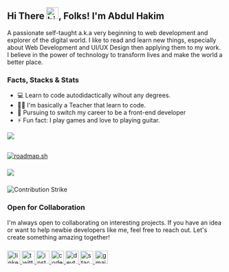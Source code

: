 ## Hi There <img src="https://user-images.githubusercontent.com/1303154/88677602-1635ba80-d120-11ea-84d8-d263ba5fc3c0.gif" width="28px" alt="hi">, Folks! I'm Abdul Hakim

A passionate self-taught a.k.a very beginning to web development and explorer of the digital world. I like to read and learn new things, especially about Web Development and UI/UX Design then applying them to my work.
I believe in the power of technology to transform lives and make the world a better place.

### Facts, Stacks & Stats

- 💻 Learn to code autodidactically wihout any degrees.
- 🧑‍🏫 I'm basically a Teacher that learn to code.
- 🏃 Pursuing to switch my career to be a front-end developer
- ⚡ Fun fact: I play games and love to playing guitar.
  
[![](https://visitcount.itsvg.in/api?id=alarwasyi98&label=Profile%20Views&color=2&icon=8&pretty=true)](https://visitcount.itsvg.in)

##
[![roadmap.sh](https://api.roadmap.sh/v1-badge/wide/64d2014f958c39fd1f8043bc?variant=dark&roadmaps=frontend%2Cdesign-system)](https://roadmap.sh)

###

<a href="https://skillicons.dev">
    <img src="https://skillicons.dev/icons?i=html,css,js,ts,react,py,gitlab,github,git,bootstrap,tailwind,next,laravel,cloudflare,figma,mui,ai,ps&theme=dark&perline=9" />
</a>

###

![Contribution Strike](https://github-readme-streak-stats.herokuapp.com/?user=alarwasyi98&theme=dark&hide_border=true)<br/>

### Open for Collaboration

I'm always open to collaborating on interesting projects. If you have an idea or want to help newbie developers like me, feel free to reach out. Let's create something amazing together!

###

<div align="left">
  <a href="https://linkedin.com/in/alarwasyi98" target="_blank">
    <img src="https://img.shields.io/static/v1?message=LinkedIn&logo=linkedin&label=&color=0077B5&logoColor=white&labelColor=&style=for-the-badge" height="30" alt="linkedin logo"  />
  </a>
  <a href="https://twitter.com/alarwasyi98" target="_blank">
    <img src="https://img.shields.io/static/v1?message=Twitter&logo=twitter&label=&color=1DA1F2&logoColor=white&labelColor=&style=for-the-badge" height="30" alt="twitter logo"  />
  </a>
  <a href="https://instagram.com/alarwasyi98" target="_blank">
    <img src="https://img.shields.io/static/v1?message=Instagram&logo=instagram&label=&color=E4405F&logoColor=white&labelColor=&style=for-the-badge" height="30" alt="instagram logo"  />
  </a>
  <a href="https://codepen.com/alarwasyi98" target="_blank">
    <img src="https://img.shields.io/static/v1?message=Codepen&logo=codepen&label=&color=000000&logoColor=white&labelColor=&style=for-the-badge" height="30" alt="codepen logo"  />
  </a>
  <a href="https://dev.to/alarwasyi98" target="_blank">
    <img src="https://img.shields.io/static/v1?message=dev.to&logo=dev.to&label=&color=0A0A0A&logoColor=white&labelColor=&style=for-the-badge" height="30" alt="devto logo"  />
  </a>
  <a href="https://stackoverflow.com/users/17326504/alarwasyi98" target="_blank">
    <img src="https://img.shields.io/static/v1?message=Stackoverflow&logo=stackoverflow&label=&color=FE7A16&logoColor=white&labelColor=&style=for-the-badge" height="30" alt="stackoverflow logo"  />
  </a>
  <a href="mailto:alarwasyi98@gmail.com" target="_blank">
    <img src="https://img.shields.io/static/v1?message=Gmail&logo=gmail&label=&color=D14836&logoColor=white&labelColor=&style=for-the-badge" height="30" alt="gmail logo"  />
  </a>
</div>

###


